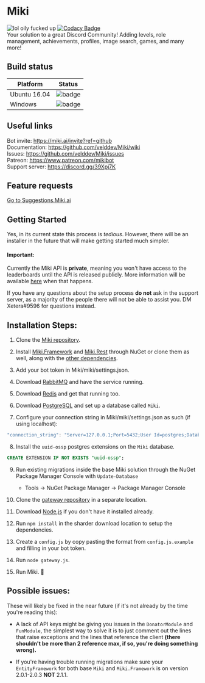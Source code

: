 # Miki
![lol oily fucked up](https://discordbots.org/api/widget/status/160105994217586689.svg) [![Codacy Badge](https://api.codacy.com/project/badge/Grade/0181e7d12f8344fd9950067e80f53f74)](https://www.codacy.com/app/velddev/Miki?utm_source=github.com&amp;utm_medium=referral&amp;utm_content=velddev/Miki&amp;utm_campaign=Badge_Grade) 
<br>
Your solution to a great Discord Community! Adding levels, role management, achievements, profiles, image search, games, and many more!

## Build status
| Platform | Status |
| --- | --- |
| Ubuntu 16.04 | ![badge](https://dev.azure.com/mikibot/Miki/_apis/build/status/miki-ubuntu-master) |
| Windows | ![badge](https://dev.azure.com/mikibot/Miki/_apis/build/status/miki-windows-master) |

## Useful links
Bot invite: https://miki.ai/invite?ref=github<br>
Documentation: https://github.com/velddev/Miki/wiki<br>
Issues: https://github.com/velddev/Miki/issues<br>
Patreon: https://www.patreon.com/mikibot<br>
Support server: https://discord.gg/39Xpj7K<br>


## Feature requests
[Go to Suggestions.Miki.ai](https://suggestions.miki.ai)

## Getting Started 
Yes, in its current state this process is _tedious_. However, there will be an installer in the future that will make getting started much simpler.

#### Important:
Currently the Miki API is __private__, meaning you won't have access to the leaderboards until the API is released publicly. More information will be available [here](https://github.com/mikibot/miki/wiki/API-Leaderboards) when that happens.

If you have any questions about the setup process **do not** ask in the support server, as a majority of the people there will not be able to assist you. DM Xetera#9596 for questions instead.

## Installation Steps:
1) Clone the [Miki repository](https://github.com/Mikibot/Miki.git).

2) Install [Miki.Framework](https://github.com/Mikibot/Miki.Framework.git) and [Miki.Rest](https://github.com/Mikibot/Miki.Rest.git) through NuGet or clone them as well, along with the [other dependencies](https://github.com/Mikibot/Miki#dependencies).

3) Add your bot token in Miki/miki/settings.json.

4) Download [RabbitMQ](https://www.rabbitmq.com/download.html) and have the service running.

5) Download [Redis](https://redis.io/download) and get that running too.

6) Download [PostgreSQL](https://www.postgresql.org/) and set up a database called `Miki`.

7) Configure your connection string in Miki/miki/settings.json as such (if using localhost):

```js
"connection_string": "Server=127.0.0.1;Port=5432;User Id=postgres;Database=Miki;"
```

8) Install the `uuid-ossp` postgres extensions on the `Miki` database.

```sql
CREATE EXTENSION IF NOT EXISTS "uuid-ossp";
```

9) Run existing migrations inside the base Miki solution through the NuGet Package Manager Console with `Update-Database`

    * Tools -> NuGet Package Manager -> Package Manager Console

10) Clone the [gateway repository](https://github.com/Mikibot/sharder/tree/js) in a separate location.

11) Download [Node.js](https://nodejs.org/en/) if you don't have it installed already.

12) Run `npm install` in the sharder download location to setup the dependencies.

13) Create a `config.js` by copy pasting the format from `config.js.example` and filling in your bot token.

14) Run `node gateway.js`.

15) Run Miki. 🎉

## Possible issues:
These will likely be fixed in the near future (if it's not already by the time you're reading this):

* A lack of API keys might be giving you issues in the `DonatorModule` and `FunModule`, the simplest way to solve it is to just comment out the lines that raise exceptions and  the lines that reference the client **(there shouldn't be more than 2 reference max, if so, you're doing something wrong).**

* If you're having trouble running migrations make sure your `EntityFramework` for both base `Miki` and `Miki.Framework` is on version 2.0.1-2.0.3 **NOT** 2.1.1.
